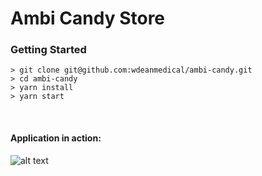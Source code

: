 # Ambi Candy Store

### Getting Started

```
> git clone git@github.com:wdeanmedical/ambi-candy.git
> cd ambi-candy
> yarn install
> yarn start
```

<br>

#### Application in action:

![alt text](http://g.recordit.co/toKjqcMvhu.gif "Application in action")
